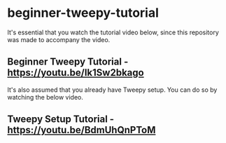 # beginner-tweepy-tutorial
It's essential that you watch the tutorial video below, since this repository was made to accompany the video.

Beginner Tweepy Tutorial - https://youtu.be/Ik1Sw2bkago
----------
It's also assumed that you already have Tweepy setup. You can do so by watching the below video.

Tweepy Setup Tutorial - https://youtu.be/BdmUhQnPToM
----------

